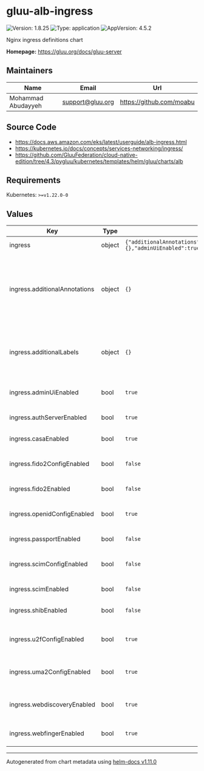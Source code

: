 # gluu-alb-ingress

![Version: 1.8.25](https://img.shields.io/badge/Version-1.8.25-informational?style=flat-square) ![Type: application](https://img.shields.io/badge/Type-application-informational?style=flat-square) ![AppVersion: 4.5.2](https://img.shields.io/badge/AppVersion-4.5.2-informational?style=flat-square)

Nginx ingress definitions chart

**Homepage:** <https://gluu.org/docs/gluu-server>

## Maintainers

| Name | Email | Url |
| ---- | ------ | --- |
| Mohammad Abudayyeh | <support@gluu.org> | <https://github.com/moabu> |

## Source Code

* <https://docs.aws.amazon.com/eks/latest/userguide/alb-ingress.html>
* <https://kubernetes.io/docs/concepts/services-networking/ingress/>
* <https://github.com/GluuFederation/cloud-native-edition/tree/4.3/pygluu/kubernetes/templates/helm/gluu/charts/alb>

## Requirements

Kubernetes: `>=v1.22.0-0`

## Values

| Key | Type | Default | Description |
|-----|------|---------|-------------|
| ingress | object | `{"additionalAnnotations":{},"additionalLabels":{},"adminUiEnabled":true,"authServerEnabled":true,"casaEnabled":true,"enabled":true,"fido2ConfigEnabled":false,"fido2Enabled":false,"openidConfigEnabled":true,"passportEnabled":false,"scimConfigEnabled":false,"scimEnabled":false,"shibEnabled":false,"u2fConfigEnabled":true,"uma2ConfigEnabled":true,"webdiscoveryEnabled":true,"webfingerEnabled":true}` | ALB ingress definitions chart |
| ingress.additionalAnnotations | object | `{}` | Additional annotations that will be added across all ingress definitions in the format of {cert-manager.io/issuer: "letsencrypt-prod"} |
| ingress.additionalLabels | object | `{}` | Additional labels that will be added across all ingress definitions in the format of {mylabel: "myapp"} |
| ingress.adminUiEnabled | bool | `true` | Enable Admin UI endpoints /identity |
| ingress.authServerEnabled | bool | `true` | Enable Auth server endpoints /oxauth |
| ingress.casaEnabled | bool | `true` | Enable casa endpoints /casa |
| ingress.fido2ConfigEnabled | bool | `false` | Enable endpoint /.well-known/fido2-configuration |
| ingress.fido2Enabled | bool | `false` | Enable  all fido2 endpoints /fido2 |
| ingress.openidConfigEnabled | bool | `true` | Enable endpoint /.well-known/openid-configuration |
| ingress.passportEnabled | bool | `false` | Enable passport /passport |
| ingress.scimConfigEnabled | bool | `false` | Enable endpoint /.well-known/scim-configuration |
| ingress.scimEnabled | bool | `false` | Enable SCIM endpoints /scim |
| ingress.shibEnabled | bool | `false` | Enable  oxshibboleth endpoints /idp |
| ingress.u2fConfigEnabled | bool | `true` | Enable endpoint /.well-known/fido-configuration |
| ingress.uma2ConfigEnabled | bool | `true` | Enable endpoint /.well-known/uma2-configuration |
| ingress.webdiscoveryEnabled | bool | `true` | Enable endpoint /.well-known/simple-web-discovery |
| ingress.webfingerEnabled | bool | `true` | Enable endpoint /.well-known/webfinger |

----------------------------------------------
Autogenerated from chart metadata using [helm-docs v1.11.0](https://github.com/norwoodj/helm-docs/releases/v1.11.0)
